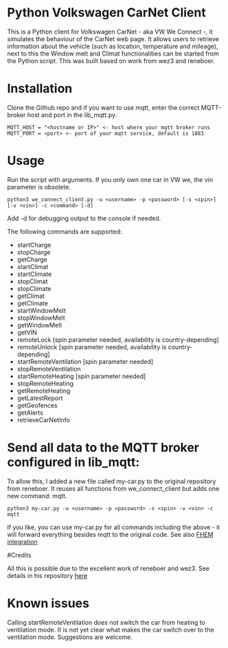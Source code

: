 # Python Volkswagen CarNet Client

This is a Python client for Volkswagen CarNet - aka VW We Connect -, it simulates the behaviour of the CarNet web page. It allows users to retrieve information about the vehicle (such as location, temperature and mileage), next to this the Window melt and Climat functionalities can be started from the Python script. This was built based on work from wez3 and reneboer.

# Installation

Clone the Github repo and if you want to use mqtt, enter the correct MQTT-broker host and port in the lib_mqtt.py:

```
MQTT_HOST = "<hostname or IP>" <- host where your mqtt broker runs
MQTT_PORT = <port> <- port of your mqtt service, default is 1883
```

# Usage

Run the script with arguments. If you only own one car in VW we, the vin parameter is obsolete.

```
python3 we_connect_client.py -u <username> -p <password> [-s <spin>] [-v <vin>] -c <command> [-d]
```

Add -d for debugging output to the console if needed.

The following commands are supported:

* startCharge
* stopCharge
* getCharge
* startClimat
* startClimate
* stopClimat
* stopClimate
* getClimat
* getClimate
* startWindowMelt
* stopWindowMelt
* getWindowMelt
* getVIN
* remoteLock [spin parameter needed, availability is country-depending]
* remoteUnlock [spin parameter needed, availability is country-depending]
* startRemoteVentilation [spin parameter needed]
* stopRemoteVentilation
* startRemoteHeating [spin parameter needed]
* stopRemoteHeating
* getRemoteHeating
* getLatestReport    
* getGeofences
* getAlerts
* retrieveCarNetInfo

# Send all data to the MQTT broker configured in lib_mqtt:

To allow this, I added a new file called my-car.py to the original repository from reneboer. It reuses all functions from we_connect_client but adds one new command: mqtt.
```
python3 my-car.py -u <username> -p <password> -s <spin> -v <vin> -c mqtt
```
If you like, you can use my-car.py for all commands including the above - it will forward everything besides mqtt to the original code.
See also [FHEM integration](https://forum.fhem.de/index.php/topic,83090.msg886586.html#msg886586)

#Credits

All this is possible due to the excellent work of reneboer and wez3. See details in his repository [here](https://github.com/reneboer/python-carnet-client)

# Known issues

Calling startRemoteVentilation does not switch the car from heating to ventilation mode. It is not yet clear what makes the car switch over to the ventilation mode. Suggestions are welcome.
